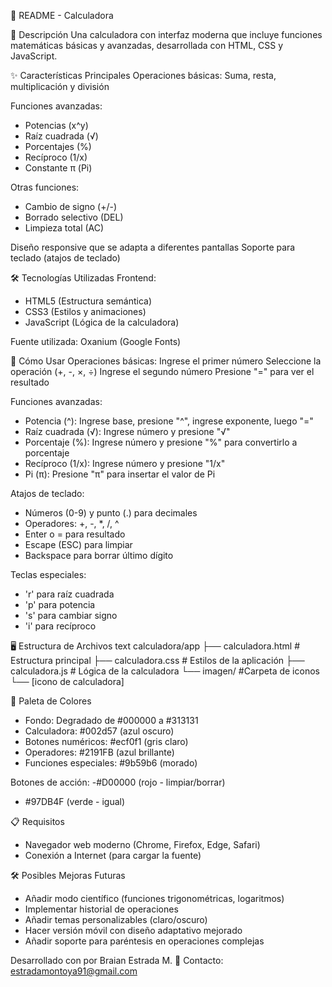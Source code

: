 📝 README - Calculadora

📌 Descripción
Una calculadora con interfaz moderna que incluye funciones matemáticas básicas y avanzadas, desarrollada con HTML, CSS y JavaScript.

✨ Características Principales
Operaciones básicas: Suma, resta, multiplicación y división

Funciones avanzadas:
- Potencias (x^y)
- Raíz cuadrada (√)
- Porcentajes (%)
- Recíproco (1/x)
- Constante π (Pi)

Otras funciones:
- Cambio de signo (+/-)
- Borrado selectivo (DEL)
- Limpieza total (AC)

Diseño responsive que se adapta a diferentes pantallas
Soporte para teclado (atajos de teclado)

🛠️ Tecnologías Utilizadas
Frontend:

- HTML5 (Estructura semántica)
- CSS3 (Estilos y animaciones)
- JavaScript (Lógica de la calculadora)

Fuente utilizada: Oxanium (Google Fonts)

🚀 Cómo Usar
Operaciones básicas:
Ingrese el primer número
Seleccione la operación (+, -, ×, ÷)
Ingrese el segundo número
Presione "=" para ver el resultado

Funciones avanzadas:
- Potencia (^): Ingrese base, presione "^", ingrese exponente, luego "="
- Raíz cuadrada (√): Ingrese número y presione "√"
- Porcentaje (%): Ingrese número y presione "%" para convertirlo a porcentaje
- Recíproco (1/x): Ingrese número y presione "1/x"
- Pi (π): Presione "π" para insertar el valor de Pi

Atajos de teclado:
- Números (0-9) y punto (.) para decimales
- Operadores: +, -, *, /, ^
- Enter o = para resultado
- Escape (ESC) para limpiar
- Backspace para borrar último dígito

Teclas especiales:
- 'r' para raíz cuadrada
- 'p' para potencia
- 's' para cambiar signo
- 'i' para recíproco

🖥️ Estructura de Archivos
text
calculadora/app
├── calculadora.html             # Estructura principal
├── calculadora.css              # Estilos de la aplicación
├── calculadora.js               # Lógica de la calculadora
└── imagen/                      #Carpeta de iconos
    └── [icono de calculadora]

🎨 Paleta de Colores
- Fondo: Degradado de #000000 a #313131
- Calculadora: #002d57 (azul oscuro)
- Botones numéricos: #ecf0f1 (gris claro)
- Operadores: #2191FB (azul brillante)
- Funciones especiales: #9b59b6 (morado)

Botones de acción:
-#D00000 (rojo - limpiar/borrar)
- #97DB4F (verde - igual)

📋 Requisitos
- Navegador web moderno (Chrome, Firefox, Edge, Safari)
- Conexión a Internet (para cargar la fuente)

🛠️ Posibles Mejoras Futuras
- Añadir modo científico (funciones trigonométricas, logaritmos)
- Implementar historial de operaciones
- Añadir temas personalizables (claro/oscuro)
- Hacer versión móvil con diseño adaptativo mejorado
- Añadir soporte para paréntesis en operaciones complejas

Desarrollado con por Braian Estrada M.
📧 Contacto: estradamontoya91@gmail.com
